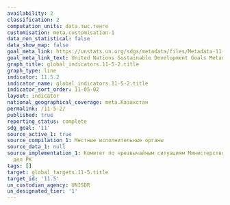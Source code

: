 ```yaml
---
availability: 2
classification: 2
computation_units: data.тыс.тенге
customisation: meta.customisation-1
data_non_statistical: false
data_show_map: false
goal_meta_link: https://unstats.un.org/sdgs/metadata/files/Metadata-11-05-02.pdf
goal_meta_link_text: United Nations Sustainable Development Goals Metadata (pdf 2066kB)
graph_title: global_indicators.11-5-2.title
graph_type: line
indicator: 11.5.2
indicator_name: global_indicators.11-5-2.title
indicator_sort_order: 11-05-02
layout: indicator
national_geographical_coverage: meta.Казахстан
permalink: /11-5-2/
published: true
reporting_status: complete
sdg_goal: '11'
source_active_1: true
source_compilation_1: Местные исполнительные органы
source_data_1: null
source_implementation_1: Комитет по чрезвычайным ситуациям Министерство внутренних
  дел РК
tags: []
target: global_targets.11-5.title
target_id: '11.5'
un_custodian_agency: UNISDR
un_designated_tier: '1'
---
```

